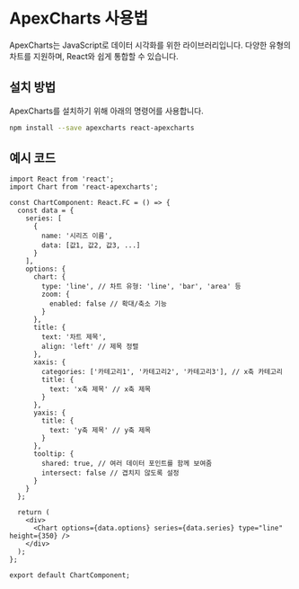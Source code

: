 # ApexCharts 사용법

ApexCharts는 JavaScript로 데이터 시각화를 위한 라이브러리입니다. 다양한 유형의 차트를 지원하며, React와 쉽게 통합할 수 있습니다.

## 설치 방법

ApexCharts를 설치하기 위해 아래의 명령어를 사용합니다.

```bash
npm install --save apexcharts react-apexcharts
```     
## 예시 코드
```
import React from 'react';
import Chart from 'react-apexcharts';

const ChartComponent: React.FC = () => {
  const data = {
    series: [
      {
        name: '시리즈 이름',
        data: [값1, 값2, 값3, ...]
      }
    ],
    options: {
      chart: {
        type: 'line', // 차트 유형: 'line', 'bar', 'area' 등
        zoom: {
          enabled: false // 확대/축소 기능
        }
      },
      title: {
        text: '차트 제목',
        align: 'left' // 제목 정렬
      },
      xaxis: {
        categories: ['카테고리1', '카테고리2', '카테고리3'], // x축 카테고리
        title: {
          text: 'x축 제목' // x축 제목
        }
      },
      yaxis: {
        title: {
          text: 'y축 제목' // y축 제목
        }
      },
      tooltip: {
        shared: true, // 여러 데이터 포인트를 함께 보여줌
        intersect: false // 겹치지 않도록 설정
      }
    }
  };

  return (
    <div>
      <Chart options={data.options} series={data.series} type="line" height={350} />
    </div>
  );
};

export default ChartComponent;

```

